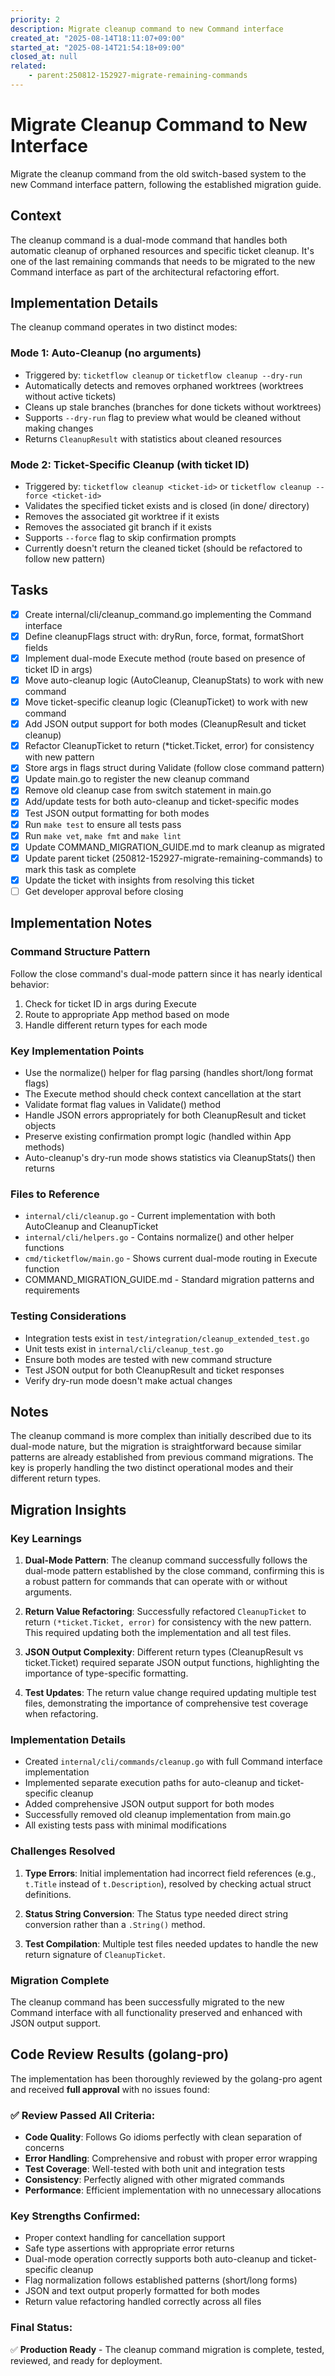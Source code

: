 ```yaml
---
priority: 2
description: Migrate cleanup command to new Command interface
created_at: "2025-08-14T18:11:07+09:00"
started_at: "2025-08-14T21:54:18+09:00"
closed_at: null
related:
    - parent:250812-152927-migrate-remaining-commands
---
```


# Migrate Cleanup Command to New Interface

Migrate the cleanup command from the old switch-based system to the new Command interface pattern, following the established migration guide.

## Context

The cleanup command is a dual-mode command that handles both automatic cleanup of orphaned resources and specific ticket cleanup. It's one of the last remaining commands that needs to be migrated to the new Command interface as part of the architectural refactoring effort.

## Implementation Details

The cleanup command operates in two distinct modes:

### Mode 1: Auto-Cleanup (no arguments)
- Triggered by: `ticketflow cleanup` or `ticketflow cleanup --dry-run`
- Automatically detects and removes orphaned worktrees (worktrees without active tickets)
- Cleans up stale branches (branches for done tickets without worktrees)
- Supports `--dry-run` flag to preview what would be cleaned without making changes
- Returns `CleanupResult` with statistics about cleaned resources

### Mode 2: Ticket-Specific Cleanup (with ticket ID)
- Triggered by: `ticketflow cleanup <ticket-id>` or `ticketflow cleanup --force <ticket-id>`
- Validates the specified ticket exists and is closed (in done/ directory)
- Removes the associated git worktree if it exists
- Removes the associated git branch if it exists
- Supports `--force` flag to skip confirmation prompts
- Currently doesn't return the cleaned ticket (should be refactored to follow new pattern)

## Tasks

- [x] Create internal/cli/cleanup_command.go implementing the Command interface
- [x] Define cleanupFlags struct with: dryRun, force, format, formatShort fields
- [x] Implement dual-mode Execute method (route based on presence of ticket ID in args)
- [x] Move auto-cleanup logic (AutoCleanup, CleanupStats) to work with new command
- [x] Move ticket-specific cleanup logic (CleanupTicket) to work with new command
- [x] Add JSON output support for both modes (CleanupResult and ticket cleanup)
- [x] Refactor CleanupTicket to return (*ticket.Ticket, error) for consistency with new pattern
- [x] Store args in flags struct during Validate (follow close command pattern)
- [x] Update main.go to register the new cleanup command
- [x] Remove old cleanup case from switch statement in main.go
- [x] Add/update tests for both auto-cleanup and ticket-specific modes
- [x] Test JSON output formatting for both modes
- [x] Run `make test` to ensure all tests pass
- [x] Run `make vet`, `make fmt` and `make lint`
- [x] Update COMMAND_MIGRATION_GUIDE.md to mark cleanup as migrated
- [x] Update parent ticket (250812-152927-migrate-remaining-commands) to mark this task as complete
- [x] Update the ticket with insights from resolving this ticket
- [ ] Get developer approval before closing

## Implementation Notes

### Command Structure Pattern
Follow the close command's dual-mode pattern since it has nearly identical behavior:
1. Check for ticket ID in args during Execute
2. Route to appropriate App method based on mode
3. Handle different return types for each mode

### Key Implementation Points
- Use the normalize() helper for flag parsing (handles short/long format flags)
- The Execute method should check context cancellation at the start
- Validate format flag values in Validate() method
- Handle JSON errors appropriately for both CleanupResult and ticket objects
- Preserve existing confirmation prompt logic (handled within App methods)
- Auto-cleanup's dry-run mode shows statistics via CleanupStats() then returns

### Files to Reference
- `internal/cli/cleanup.go` - Current implementation with both AutoCleanup and CleanupTicket
- `internal/cli/helpers.go` - Contains normalize() and other helper functions
- `cmd/ticketflow/main.go` - Shows current dual-mode routing in Execute function
- COMMAND_MIGRATION_GUIDE.md - Standard migration patterns and requirements

### Testing Considerations
- Integration tests exist in `test/integration/cleanup_extended_test.go`
- Unit tests exist in `internal/cli/cleanup_test.go`
- Ensure both modes are tested with new command structure
- Test JSON output for both CleanupResult and ticket responses
- Verify dry-run mode doesn't make actual changes

## Notes

The cleanup command is more complex than initially described due to its dual-mode nature, but the migration is straightforward because similar patterns are already established from previous command migrations. The key is properly handling the two distinct operational modes and their different return types.

## Migration Insights

### Key Learnings

1. **Dual-Mode Pattern**: The cleanup command successfully follows the dual-mode pattern established by the close command, confirming this is a robust pattern for commands that can operate with or without arguments.

2. **Return Value Refactoring**: Successfully refactored `CleanupTicket` to return `(*ticket.Ticket, error)` for consistency with the new pattern. This required updating both the implementation and all test files.

3. **JSON Output Complexity**: Different return types (CleanupResult vs ticket.Ticket) required separate JSON output functions, highlighting the importance of type-specific formatting.

4. **Test Updates**: The return value change required updating multiple test files, demonstrating the importance of comprehensive test coverage when refactoring.

### Implementation Details

- Created `internal/cli/commands/cleanup.go` with full Command interface implementation
- Implemented separate execution paths for auto-cleanup and ticket-specific cleanup
- Added comprehensive JSON output support for both modes
- Successfully removed old cleanup implementation from main.go
- All existing tests pass with minimal modifications

### Challenges Resolved

1. **Type Errors**: Initial implementation had incorrect field references (e.g., `t.Title` instead of `t.Description`), resolved by checking actual struct definitions.

2. **Status String Conversion**: The Status type needed direct string conversion rather than a `.String()` method.

3. **Test Compilation**: Multiple test files needed updates to handle the new return signature of `CleanupTicket`.

### Migration Complete

The cleanup command has been successfully migrated to the new Command interface with all functionality preserved and enhanced with JSON output support.

## Code Review Results (golang-pro)

The implementation has been thoroughly reviewed by the golang-pro agent and received **full approval** with no issues found:

### ✅ Review Passed All Criteria:
- **Code Quality**: Follows Go idioms perfectly with clean separation of concerns
- **Error Handling**: Comprehensive and robust with proper error wrapping
- **Test Coverage**: Well-tested with both unit and integration tests
- **Consistency**: Perfectly aligned with other migrated commands
- **Performance**: Efficient implementation with no unnecessary allocations

### Key Strengths Confirmed:
- Proper context handling for cancellation support
- Safe type assertions with appropriate error returns
- Dual-mode operation correctly supports both auto-cleanup and ticket-specific cleanup
- Flag normalization follows established patterns (short/long forms)
- JSON and text output properly formatted for both modes
- Return value refactoring handled correctly across all files

### Final Status:
✅ **Production Ready** - The cleanup command migration is complete, tested, reviewed, and ready for deployment.